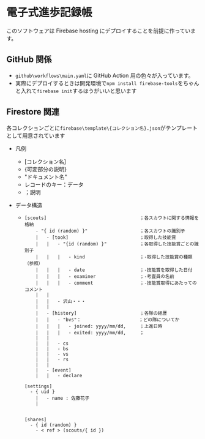 # 電子式進歩記録帳

このソフトウェアは Firebase hosting にデプロイすることを前提に作っています。

## GitHub 関係

- `github\workflows\main.yaml`に GitHub Action 用の色々が入っています。
- 実際にデプロイするときは開発環境で`npm install firebase-tools`をちゃんと入れて`firebase init`するほうがいいと思います

## Firestore 関連

各コレクションごとに`firebase\template\{コレクション名}.json`がテンプレートとして用意されています

- 凡例

  - [コレクション名]
  - {可変部分の説明}
  - "ドキュメント名"
  - レコードのキー：データ
  - ；説明

- データ構造

  - ```
    [scouts]                                  ；各スカウトに関する情報を格納
        - "{ id (random) }"                   ；各スカウトの識別子
        |   - [took]                          ；取得した技能賞
        |   |   - "{id (random) }"            ；各取得した技能賞ごとの識別子
        |   |   |   - kind                    ；-取得した技能賞の種類（参照）
        |   |   |   - date                    ；-技能賞を取得した日付
        |   |   |   - examiner                ；-考査員の名前
        |   |   |   - comment                 ；-技能賞取得にあたってのコメント
        |   |
        |   |   - 沢山・・・
        |   |
        |   - [history]                       ；各隊の経歴
        |   |   - "bvs"：                     ；どの隊についてか
        |   |   |   - joined: yyyy/mm/dd,     ；上進日時
        |   |   |   - exited: yyyy/mm/dd,     ；
        |   |
        |   |   - cs
        |   |   - bs
        |   |   - vs
        |   |   - rs
        |   |
        |   - [event]
        |   |   - declare

    [settings]
      - { uid }
        |   - name : 佐藤花子
        |


    [shares]
      - { id (random) }
        - < ref > (scouts/{ id })
    ```

```

```
